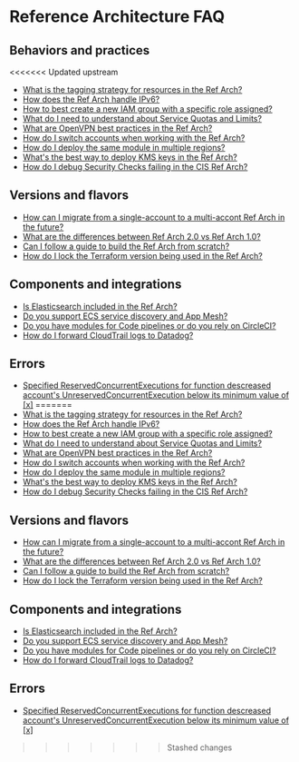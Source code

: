 # Reference Architecture FAQ

## Behaviors and practices

<<<<<<< Updated upstream
- [What is the tagging strategy for resources in the Ref Arch?](https://github.com/tnn-gruntwork-io/knowledge-base/discussions/54)
- [How does the Ref Arch handle IPv6?](https://github.com/tnn-gruntwork-io/knowledge-base/discussions/54)
- [How to best create a new IAM group with a specific role assigned?](https://github.com/tnn-gruntwork-io/knowledge-base/discussions/212)
- [What do I need to understand about Service Quotas and Limits?](https://github.com/tnn-gruntwork-io/knowledge-base/discussions/211)
- [What are OpenVPN best practices in the Ref Arch?](https://github.com/tnn-gruntwork-io/knowledge-base/discussions/194)
- [How do I switch accounts when working with the Ref Arch?](https://github.com/tnn-gruntwork-io/knowledge-base/discussions/162)
- [How do I deploy the same module in multiple regions?](https://github.com/tnn-gruntwork-io/knowledge-base/discussions/182)
- [What's the best way to deploy KMS keys in the Ref Arch?](https://github.com/tnn-gruntwork-io/knowledge-base/discussions/189)
- [How do I debug Security Checks failing in the CIS Ref Arch?](https://github.com/tnn-gruntwork-io/knowledge-base/discussions/135)

## Versions and flavors

- [How can I migrate from a single-account to a multi-accont Ref Arch in the future?](https://github.com/tnn-gruntwork-io/knowledge-base/discussions/101)
- [What are the differences between Ref Arch 2.0 vs Ref Arch 1.0?](https://github.com/tnn-gruntwork-io/knowledge-base/discussions/3)
- [Can I follow a guide to build the Ref Arch from scratch?](https://github.com/tnn-gruntwork-io/knowledge-base/discussions/58)
- [How do I lock the Terraform version being used in the Ref Arch?](https://github.com/tnn-gruntwork-io/knowledge-base/discussions/187)

## Components and integrations

- [Is Elasticsearch included in the Ref Arch?](https://github.com/tnn-gruntwork-io/knowledge-base/discussions/56)
- [Do you support ECS service discovery and App Mesh?](https://github.com/tnn-gruntwork-io/knowledge-base/discussions/53)
- [Do you have modules for Code pipelines or do you rely on CircleCI?](https://github.com/tnn-gruntwork-io/knowledge-base/discussions/60)
- [How do I forward CloudTrail logs to Datadog?](https://github.com/tnn-gruntwork-io/knowledge-base/discussions/179)

## Errors

- [ Specified ReservedConcurrentExecutions for function descreased account's UnreservedConcurrentExecution below its minimum value of [x]](https://github.com/tnn-gruntwork-io/knowledge-base/discussions/215)
=======
- [What is the tagging strategy for resources in the Ref Arch?](https://github.com/tnn-gruntwork-io/knowledge-base/discussions/54)
- [How does the Ref Arch handle IPv6?](https://github.com/tnn-gruntwork-io/knowledge-base/discussions/54)
- [How to best create a new IAM group with a specific role assigned?](https://github.com/tnn-gruntwork-io/knowledge-base/discussions/212)
- [What do I need to understand about Service Quotas and Limits?](https://github.com/tnn-gruntwork-io/knowledge-base/discussions/211)
- [What are OpenVPN best practices in the Ref Arch?](https://github.com/tnn-gruntwork-io/knowledge-base/discussions/194)
- [How do I switch accounts when working with the Ref Arch?](https://github.com/tnn-gruntwork-io/knowledge-base/discussions/162)
- [How do I deploy the same module in multiple regions?](https://github.com/tnn-gruntwork-io/knowledge-base/discussions/182)
- [What's the best way to deploy KMS keys in the Ref Arch?](https://github.com/tnn-gruntwork-io/knowledge-base/discussions/189)
- [How do I debug Security Checks failing in the CIS Ref Arch?](https://github.com/tnn-gruntwork-io/knowledge-base/discussions/135)

## Versions and flavors

- [How can I migrate from a single-account to a multi-accont Ref Arch in the future?](https://github.com/tnn-gruntwork-io/knowledge-base/discussions/101)
- [What are the differences between Ref Arch 2.0 vs Ref Arch 1.0?](https://github.com/tnn-gruntwork-io/knowledge-base/discussions/3)
- [Can I follow a guide to build the Ref Arch from scratch?](https://github.com/tnn-gruntwork-io/knowledge-base/discussions/58)
- [How do I lock the Terraform version being used in the Ref Arch?](https://github.com/tnn-gruntwork-io/knowledge-base/discussions/187)

## Components and integrations

- [Is Elasticsearch included in the Ref Arch?](https://github.com/tnn-gruntwork-io/knowledge-base/discussions/56)
- [Do you support ECS service discovery and App Mesh?](https://github.com/tnn-gruntwork-io/knowledge-base/discussions/53)
- [Do you have modules for Code pipelines or do you rely on CircleCI?](https://github.com/tnn-gruntwork-io/knowledge-base/discussions/60)
- [How do I forward CloudTrail logs to Datadog?](https://github.com/tnn-gruntwork-io/knowledge-base/discussions/179)

## Errors

- [ Specified ReservedConcurrentExecutions for function descreased account's UnreservedConcurrentExecution below its minimum value of [x]](https://github.com/tnn-gruntwork-io/knowledge-base/discussions/215)
>>>>>>> Stashed changes
